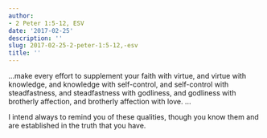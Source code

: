 ```yaml
---
author:
- 2 Peter 1:5-12, ESV
date: '2017-02-25'
description: ''
slug: 2017-02-25-2-peter-1:5-12,-esv
title: ''
---
```

...make every effort to 
supplement your faith with virtue, 
and virtue with knowledge, 
and knowledge with self-control, 
and self-control with steadfastness, 
and steadfastness with godliness, 
and godliness with brotherly affection, 
and brotherly affection with love. ...

I intend always to remind you of these qualities, though you know them and are established in the truth that you have.



